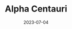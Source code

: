 ---
title: "Alpha Centauri"
cc-type: star
constellation:
  - Centaurus
date: 2023-07-04
hashtag: alpha-centauri
near:
  - Sun
  - Solar System
tags:
  - alpha
  - star
  - Centaurus
---